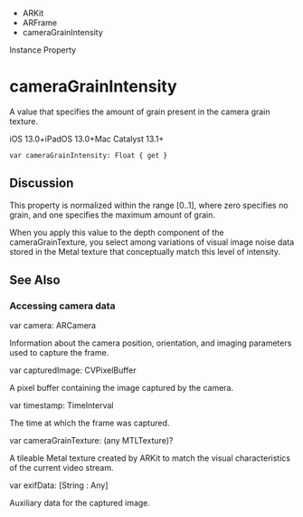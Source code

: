 

- ARKit
- ARFrame
-  cameraGrainIntensity 

Instance Property

# cameraGrainIntensity

A value that specifies the amount of grain present in the camera grain texture.

iOS 13.0+iPadOS 13.0+Mac Catalyst 13.1+

``` source
var cameraGrainIntensity: Float { get }
```

## Discussion

This property is normalized within the range \[0..1\], where zero specifies no grain, and one specifies the maximum amount of grain.

When you apply this value to the depth component of the cameraGrainTexture, you select among variations of visual image noise data stored in the Metal texture that conceptually match this level of intensity.

## See Also

### Accessing camera data

var camera: ARCamera

Information about the camera position, orientation, and imaging parameters used to capture the frame.

var capturedImage: CVPixelBuffer

A pixel buffer containing the image captured by the camera.

var timestamp: TimeInterval

The time at which the frame was captured.

var cameraGrainTexture: (any MTLTexture)?

A tileable Metal texture created by ARKit to match the visual characteristics of the current video stream.

var exifData: [String : Any]

Auxiliary data for the captured image.

